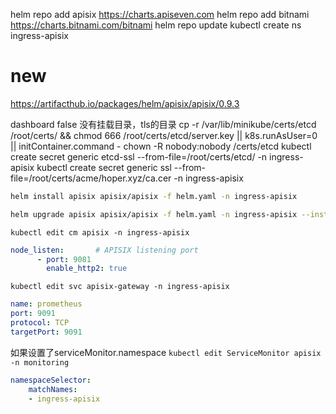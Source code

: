 helm repo add apisix https://charts.apiseven.com
helm repo add bitnami https://charts.bitnami.com/bitnami
helm repo update
kubectl create ns ingress-apisix




# new
https://artifacthub.io/packages/helm/apisix/apisix/0.9.3

dashboard false 没有挂载目录，tls的目录
cp -r /var/lib/minikube/certs/etcd /root/certs/ && chmod 666 /root/certs/etcd/server.key || k8s.runAsUser=0 || initContainer.command - chown -R nobody:nobody /certs/etcd
kubectl create secret generic etcd-ssl --from-file=/root/certs/etcd/ -n ingress-apisix
kubectl create secret generic ssl --from-file=/root/certs/acme/hoper.xyz/ca.cer -n ingress-apisix

```bash
helm install apisix apisix/apisix -f helm.yaml -n ingress-apisix
```
```bash
helm upgrade apisix apisix/apisix -f helm.yaml -n ingress-apisix --install
```

`kubectl edit cm apisix -n ingress-apisix`
```yaml
node_listen:       # APISIX listening port
      - port: 9081
        enable_http2: true
```
`kubectl edit svc apisix-gateway -n ingress-apisix`
```yaml
name: prometheus
port: 9091
protocol: TCP
targetPort: 9091
```
如果设置了serviceMonitor.namespace
`kubectl edit ServiceMonitor apisix -n monitoring`
```yaml
namespaceSelector:
    matchNames:
    - ingress-apisix
```
